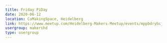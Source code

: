 ```yaml
---
title: Friday PiDay
date: 2020-06-12
location: CoMakingSpace, Heidelberg
link: https://www.meetup.com/Heidelberg-Makers-Meetup/events/mppbdrybcjbqb/
usergroup: makershd
type: usergroup
---
```

